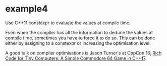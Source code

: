 # example4

Use C++11 constexpr to evaluate the values at compile time.

Even when the compiler has all the information to deduce the values at compile time, sometimes you
have to force it to do so. This can be done either by assigning to a constexpr or increasing the
optimisation level.

A good talk on compiler optimisations is Jason Turner's at CppCon 16, [Rich Code for Tiny Computers:
A Simple Commodore 64 Game in C++17](https://www.youtube.com/watch?v=zBkNBP00wJE).
